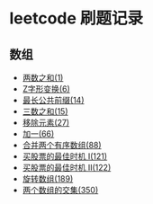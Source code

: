 # leetcode 刷题记录

## 数组

* [两数之和(1)]()
* [Z字形变换(6)]()
* [最长公共前缀(14)]()
* [三数之和(15)]()
* [移除元素(27)]()
* [加一(66)]()
* [合并两个有序数组(88)]()
* [买股票的最佳时机 Ⅰ(121)]()
* [买股票的最佳时机 Ⅱ(122)]()
* [旋转数组(189)]()
* [两个数组的交集(350)]()
